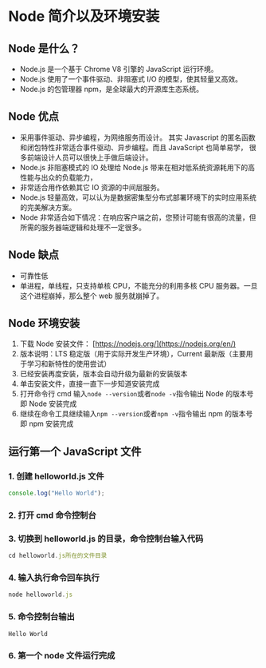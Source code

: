 # Node 简介以及环境安装

## Node 是什么？

- Node.js 是一个基于 Chrome V8 引擎的 JavaScript 运行环境。
- Node.js 使用了一个事件驱动、非阻塞式 I/O 的模型，使其轻量又高效。
- Node.js 的包管理器 npm，是全球最大的开源库生态系统。

## Node 优点

- 采用事件驱动、异步编程，为网络服务而设计。
  其实 Javascript 的匿名函数和闭包特性非常适合事件驱动、异步编程。而且 JavaScript 也简单易学，
  很多前端设计人员可以很快上手做后端设计。
- Node.js 非阻塞模式的 IO 处理给 Node.js 带来在相对低系统资源耗用下的高性能与出众的负载能力，
- 非常适合用作依赖其它 IO 资源的中间层服务。
- Node.js 轻量高效，可以认为是数据密集型分布式部署环境下的实时应用系统的完美解决方案。
- Node 非常适合如下情况：在响应客户端之前，您预计可能有很高的流量，但所需的服务器端逻辑和处理不一定很多。

## Node 缺点

- 可靠性低
- 单进程，单线程，只支持单核 CPU，不能充分的利用多核 CPU 服务器。一旦这个进程崩掉，那么整个 web 服务就崩掉了。

## Node 环境安装

1.  下载 Node 安装文件： [https://nodejs.org/](https://nodejs.org/en/)
2.  版本说明：LTS 稳定版（用于实际开发生产环境），Current 最新版（主要用于学习和新特性的使用尝试）
3.  已经安装再度安装，版本会自动升级为最新的安装版本
4.  单击安装文件，直接一直下一步知道安装完成
5.  打开命令行 cmd 输入`node --version`或者`node -v`指令输出 Node 的版本号即 Node 安装完成
6.  继续在命令工具继续输入`npm --version`或者`npm -v`指令输出 npm 的版本号即 npm 安装完成

## 运行第一个 JavaScript 文件

### 1. 创建 helloworld.js 文件

```JavaScript
console.log("Hello World");
```

### 2. 打开 cmd 命令控制台

### 3. 切换到 helloworld.js 的目录，命令控制台输入代码

```JavaScript
cd helloworld.js所在的文件目录
```

### 4. 输入执行命令回车执行

```JavaScript
node helloworld.js
```

### 5. 命令控制台输出

```JavaScript
Hello World
```

### 6. 第一个 node 文件运行完成
